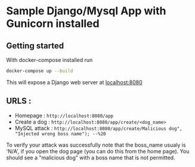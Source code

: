 # Sample Django/Mysql App with Gunicorn installed

## Getting started
With docker-compose installed run
```bash
docker-compose up --build
```
This will expose a Django web server at [localhost:8080](http://localhost:8080)

## URLS : 
- Homepage : `http://localhost:8080/app`
- Create a dog : `http://localhost:8080/app/create/<dog_name>`
- MySQL attack : `http://localhost:8080/app/create/Malicious dog", "Injected wrong boss name"); --%20`

To verify your attack was successfully note that the boss_name usualy is 'N/A', if you open the dog page (you can do this from the home page). You should see a "malicious dog" with a boss name that is not permitted.
